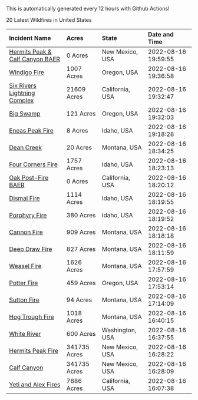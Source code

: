 This is automatically generated every 12 hours with Github Actions!

20 Latest Wildfires in United States

 | Incident Name | Acres | State | Date and Time |
|:---|:---|:---|:---|
| [Hermits Peak & Calf Canyon BAER](https://inciweb.nwcg.gov/incident/8104/) | 0 Acres | New Mexico, USA | 2022-08-16 19:59:55 |
| [Windigo Fire](https://inciweb.nwcg.gov/incident/8292/) | 1007 Acres | Oregon, USA | 2022-08-16 19:36:58 |
| [Six Rivers Lightning Complex](https://inciweb.nwcg.gov/incident/8312/) | 21609 Acres | California, USA | 2022-08-16 19:32:47 |
| [Big Swamp](https://inciweb.nwcg.gov/incident/8323/) | 121 Acres | Oregon, USA | 2022-08-16 19:32:03 |
| [Eneas Peak Fire](https://inciweb.nwcg.gov/incident/8338/) | 8 Acres | Idaho, USA | 2022-08-16 19:18:28 |
| [Dean Creek](https://inciweb.nwcg.gov/incident/8330/) | 20 Acres | Montana, USA | 2022-08-16 18:34:25 |
| [Four Corners Fire](https://inciweb.nwcg.gov/incident/8331/) | 1757 Acres | Idaho, USA | 2022-08-16 18:23:13 |
| [Oak Post-Fire BAER](https://inciweb.nwcg.gov/incident/8325/) | 0 Acres | California, USA | 2022-08-16 18:20:12 |
| [Dismal Fire](https://inciweb.nwcg.gov/incident/8284/) | 1114 Acres | Idaho, USA | 2022-08-16 18:19:55 |
| [Porphyry Fire](https://inciweb.nwcg.gov/incident/8334/) | 380 Acres | Idaho, USA | 2022-08-16 18:19:52 |
| [Cannon Fire](https://inciweb.nwcg.gov/incident/8326/) | 909 Acres | Montana, USA | 2022-08-16 18:18:18 |
| [Deep Draw Fire](https://inciweb.nwcg.gov/incident/8328/) | 827 Acres | Montana, USA | 2022-08-16 18:11:59 |
| [Weasel Fire](https://inciweb.nwcg.gov/incident/8290/) | 1626 Acres | Montana, USA | 2022-08-16 17:57:59 |
| [Potter Fire](https://inciweb.nwcg.gov/incident/8291/) | 459 Acres | Oregon, USA | 2022-08-16 17:53:14 |
| [Sutton Fire](https://inciweb.nwcg.gov/incident/8335/) | 94 Acres | Montana, USA | 2022-08-16 17:14:09 |
| [Hog Trough Fire](https://inciweb.nwcg.gov/incident/8258/) | 1018 Acres | Montana, USA | 2022-08-16 16:40:15 |
| [White River ](https://inciweb.nwcg.gov/incident/8329/) | 600 Acres | Washington, USA | 2022-08-16 16:37:55 |
| [Hermits Peak Fire](https://inciweb.nwcg.gov/incident/8049/) | 341735 Acres | New Mexico, USA | 2022-08-16 16:28:22 |
| [Calf Canyon](https://inciweb.nwcg.gov/incident/8069/) | 341735 Acres | New Mexico, USA | 2022-08-16 16:28:09 |
| [Yeti and Alex Fires](https://inciweb.nwcg.gov/incident/8299/) | 7886 Acres | California, USA | 2022-08-16 16:07:38 |
